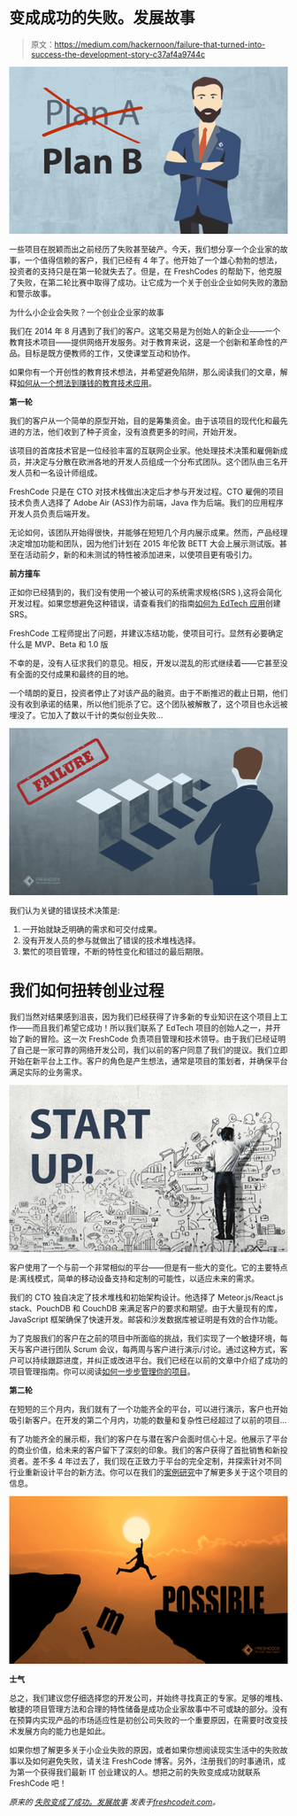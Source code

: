 # 变成成功的失败。发展故事

> 原文：<https://medium.com/hackernoon/failure-that-turned-into-success-the-development-story-c37af4a9744c>

![](img/1d21440ff29e237017db1f6eab1dfd7b.png)

一些项目在脱颖而出之前经历了失败甚至破产。今天，我们想分享一个企业家的故事，一个值得信赖的客户，我们已经有 4 年了。他开始了一个雄心勃勃的想法，投资者的支持只是在第一轮就失去了。但是，在 FreshCodes 的帮助下，他克服了失败，在第二轮比赛中取得了成功。让它成为一个关于创业企业如何失败的激励和警示故事。

为什么小企业会失败？一个创业企业家的故事

我们在 2014 年 8 月遇到了我们的客户。这笔交易是为创始人的新企业——一个教育技术项目——提供网络开发服务。对于教育来说，这是一个创新和革命性的产品。目标是既方便教师的工作，又使课堂互动和协作。

如果你有一个开创性的教育技术想法，并希望避免陷阱，那么阅读我们的文章，解释[如何从一个想法到赚钱的教育技术应用](https://freshcodeit.com/freshcode-post/from-an-idea-to-a-money-making-edtech-web-app)。

**第一轮**

我们的客户从一个简单的原型开始，目的是筹集资金。由于该项目的现代化和最先进的方法，他们收到了种子资金，没有浪费更多的时间，开始开发。

该项目的首席技术官是一位经验丰富的互联网企业家。他处理技术决策和雇佣新成员，并决定与分散在欧洲各地的开发人员组成一个分布式团队。这个团队由三名开发人员和一名设计师组成。

FreshCode 只是在 CTO 对技术栈做出决定后才参与开发过程。CTO 雇佣的项目技术负责人选择了 Adobe Air (AS3)作为前端，Java 作为后端。我们的应用程序开发人员负责后端开发。

无论如何，该团队开始得很快，并能够在短短几个月内展示成果。然而，产品经理决定增加功能和团队，因为他们计划在 2015 年伦敦 BETT 大会上展示测试版。甚至在活动前夕，新的和未测试的特性被添加进来，以使项目更有吸引力。

**前方撞车**

正如你已经猜到的，我们没有使用一个被认可的系统需求规格(SRS ),这将会简化开发过程。如果您想避免这种错误，请查看我们的指南[如何为 EdTech 应用](https://freshcodeit.com/freshcode-post/how-to-create-srs-for-edtech-application)创建 SRS。

FreshCode 工程师提出了问题，并建议冻结功能，使项目可行。显然有必要确定什么是 MVP、Beta 和 1.0 版

不幸的是，没有人征求我们的意见。相反，开发以混乱的形式继续着——它甚至没有全面的交付成果和最终的目的地。

一个晴朗的夏日，投资者停止了对该产品的融资。由于不断推迟的截止日期，他们没有收到承诺的结果，所以他们扼杀了它。这个团队被解散了，这个项目也永远被埋没了。它加入了数以千计的类似创业失败…

![](img/95408f0af5cc9ed17a892edb2bc0c2a7.png)

我们认为关键的错误技术决策是:

1.  一开始就缺乏明确的需求和可交付成果。
2.  没有开发人员的参与就做出了错误的技术堆栈选择。
3.  繁忙的项目管理，不断的特性变化和错过的最后期限。

# 我们如何扭转创业过程

我们当然对结果感到沮丧，因为我们已经获得了许多新的专业知识在这个项目上工作——而且我们希望它成功！所以我们联系了 EdTech 项目的创始人之一，并开始了新的冒险。这一次 FreshCode 负责项目管理和技术领导。由于我们已经证明了自己是一家可靠的网络开发公司，我们以前的客户同意了我们的提议。我们立即开始在新平台上工作。客户的角色是产生想法，通常是项目的策划者，并确保平台满足实际的业务需求。

![](img/28e0b246a4003c3c3decc8b0ab9f372f.png)

客户使用了一个与前一个非常相似的平台——但是有一些大的变化。它的主要特点是:离线模式，简单的移动设备支持和定制的可能性，以适应未来的需求。

我们的 CTO 独自决定了技术堆栈和初始架构设计。他选择了 Meteor.js/React.js stack、PouchDB 和 CouchDB 来满足客户的要求和期望。由于大量现有的库，JavaScript 框架确保了快速开发。邮袋和沙发数据库被证明是有效的合作功能。

为了克服我们的客户在之前的项目中所面临的挑战，我们实现了一个敏捷环境，每天与客户进行团队 Scrum 会议，每两周与客户进行演示/讨论。通过这种方式，客户可以持续跟踪进度，并纠正或改进平台。我们已经在以前的文章中介绍了成功的项目管理指南。你可以阅读[如何一步步管理你的项目](https://freshcodeit.com/freshcode-post/how-to-manage-your-project-step-by-step)。

**第二轮**

在短短的三个月内，我们就有了一个功能齐全的平台，可以进行演示，客户也开始吸引新客户。在开发的第二个月内，功能的数量和复杂性已经超过了以前的项目…

有了功能齐全的展示柜，我们的客户在与潜在客户会面时信心十足。他展示了平台的商业价值，给未来的客户留下了深刻的印象。我们的客户获得了首批销售和新投资者。差不多 4 年过去了，我们现在正致力于平台的完全定制，并探索针对不同行业重新设计平台的新方法。你可以在我们的[案例研究](https://freshcodeit.com/portfolio-cases/educadio)中了解更多关于这个项目的信息。

![](img/8d0ee121a357d1eb49ae630709a25155.png)

**士气**

总之，我们建议您仔细选择您的开发公司，并始终寻找真正的专家。足够的堆栈、敏捷的项目管理方法和合理的特性储备是成功企业家故事中不可或缺的部分。没有在预算内实现产品的市场适应性是初创公司失败的一个重要原因，在需要时改变技术发展方向的能力也是如此。

如果你想了解更多关于小企业失败的原因，或者如果你想阅读现实生活中的失败故事以及如何避免失败，请关注 FreshCode 博客。另外，注册我们的时事通讯，成为第一个获得我们最新 IT 创业建议的人。想把之前的失败变成成功就联系 FreshCode 吧！

*原来的* [*失败变成了成功。发展故事*](https://freshcodeit.com/freshcode-post/failure-that-turned-into-success-the-development-story) *发表于*[*freshcodeit.com*](https://freshcodeit.com/)*。*